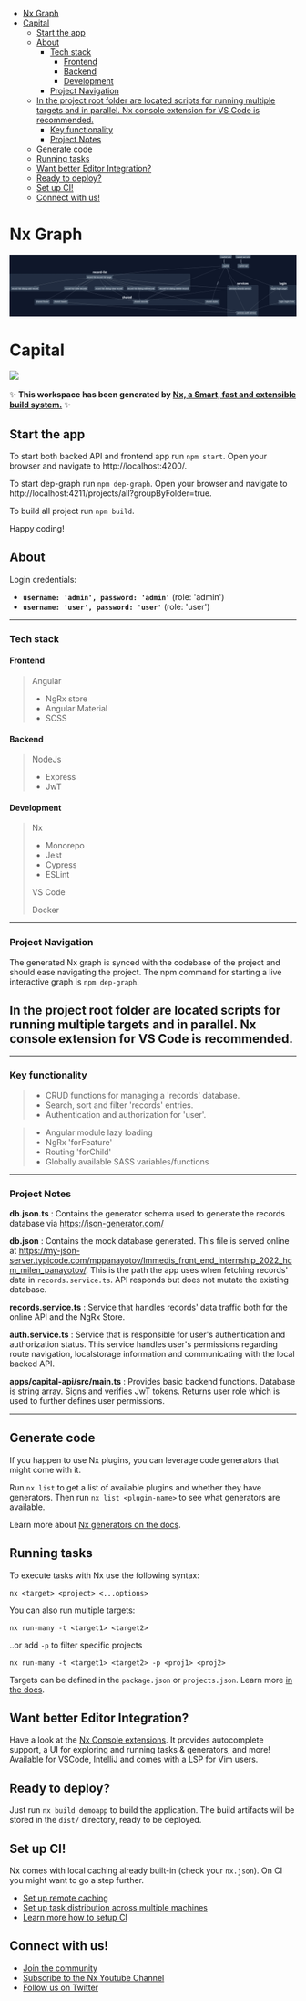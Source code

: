 - [Nx Graph](#nx-graph)
- [Capital](#capital)
  - [Start the app](#start-the-app)
  - [About](#about)
    - [Tech stack](#tech-stack)
      - [Frontend](#frontend)
      - [Backend](#backend)
      - [Development](#development)
    - [Project Navigation](#project-navigation)
  - [In the project root folder are located scripts for running multiple targets and in parallel. Nx console extension for VS Code is recommended.](#in-the-project-root-folder-are-located-scripts-for-running-multiple-targets-and-in-parallel-nx-console-extension-for-vs-code-is-recommended)
    - [Key functionality](#key-functionality)
    - [Project Notes](#project-notes)
  - [Generate code](#generate-code)
  - [Running tasks](#running-tasks)
  - [Want better Editor Integration?](#want-better-editor-integration)
  - [Ready to deploy?](#ready-to-deploy)
  - [Set up CI!](#set-up-ci)
  - [Connect with us!](#connect-with-us)

# Nx Graph

<img src="graph.jpg">

# Capital

<a alt="Nx logo" href="https://nx.dev" target="_blank" rel="noreferrer"><img src="https://raw.githubusercontent.com/nrwl/nx/master/images/nx-logo.png" width="45"></a>

✨ **This workspace has been generated by [Nx, a Smart, fast and extensible build system.](https://nx.dev)** ✨

## Start the app

To start both backed API and frontend app run `npm start`. Open your browser and navigate to http://localhost:4200/.

To start dep-graph run `npm dep-graph`. Open your browser and navigate to http://localhost:4211/projects/all?groupByFolder=true.

To build all project run `npm build`.

Happy coding!

## About

Login credentials:

- **`username: 'admin', password: 'admin'`** (role: 'admin')
- **`username: 'user', password: 'user'`** (role: 'user')

---

### Tech stack

#### Frontend

> Angular
>
> - NgRx store
> - Angular Material
> - SCSS

#### Backend

> NodeJs
>
> - Express
> - JwT

#### Development

> Nx
>
> - Monorepo
> - Jest
> - Cypress
> - ESLint
>
> VS Code
>
> Docker

---

### Project Navigation

The generated Nx graph is synced with the codebase of the project and should ease navigating the project. The npm command for starting a live interactive graph is `npm dep-graph`.

## In the project root folder are located scripts for running multiple targets and in parallel. Nx console extension for VS Code is recommended.

---

### Key functionality

> - CRUD functions for managing a 'records' database.
> - Search, sort and filter 'records' entries.
> - Authentication and authorization for 'user'.

> - Angular module lazy loading
> - NgRx 'forFeature'
> - Routing 'forChild'
> - Globally available SASS variables/functions

---

### Project Notes

**db.json.ts** : Contains the generator schema used to generate the records database via https://json-generator.com/

**db.json** : Contains the mock database generated. This file is served online at https://my-json-server.typicode.com/mppanayotov/Immedis_front_end_internship_2022_hcm_milen_panayotov/. This is the path the app uses when fetching records' data in `records.service.ts`. API responds but does not mutate the existing database.

**records.service.ts** : Service that handles records' data traffic both for the online API and the NgRx Store.

**auth.service.ts** : Service that is responsible for user's authentication and authorization status. This service handles user's permissions regarding route navigation, localstorage information and communicating with the local backed API.

**apps/capital-api/src/main.ts** : Provides basic backend functions. Database is string array. Signs and verifies JwT tokens. Returns user role which is used to further defines user permissions.

---

## Generate code

If you happen to use Nx plugins, you can leverage code generators that might come with it.

Run `nx list` to get a list of available plugins and whether they have generators. Then run `nx list <plugin-name>` to see what generators are available.

Learn more about [Nx generators on the docs](https://nx.dev/plugin-features/use-code-generators).

## Running tasks

To execute tasks with Nx use the following syntax:

```
nx <target> <project> <...options>
```

You can also run multiple targets:

```
nx run-many -t <target1> <target2>
```

..or add `-p` to filter specific projects

```
nx run-many -t <target1> <target2> -p <proj1> <proj2>
```

Targets can be defined in the `package.json` or `projects.json`. Learn more [in the docs](https://nx.dev/core-features/run-tasks).

## Want better Editor Integration?

Have a look at the [Nx Console extensions](https://nx.dev/nx-console). It provides autocomplete support, a UI for exploring and running tasks & generators, and more! Available for VSCode, IntelliJ and comes with a LSP for Vim users.

## Ready to deploy?

Just run `nx build demoapp` to build the application. The build artifacts will be stored in the `dist/` directory, ready to be deployed.

## Set up CI!

Nx comes with local caching already built-in (check your `nx.json`). On CI you might want to go a step further.

- [Set up remote caching](https://nx.dev/core-features/share-your-cache)
- [Set up task distribution across multiple machines](https://nx.dev/core-features/distribute-task-execution)
- [Learn more how to setup CI](https://nx.dev/recipes/ci)

## Connect with us!

- [Join the community](https://nx.dev/community)
- [Subscribe to the Nx Youtube Channel](https://www.youtube.com/@nxdevtools)
- [Follow us on Twitter](https://twitter.com/nxdevtools)
